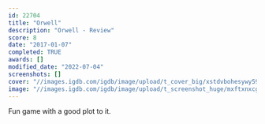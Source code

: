 ```yaml
---
id: 22704
title: "Orwell"
description: "Orwell - Review"
score: 8
date: "2017-01-07"
completed: TRUE
awards: []
modified_date: "2022-07-04"
screenshots: []
cover: "//images.igdb.com/igdb/image/upload/t_cover_big/xstdvbohesywy59aqool.jpg"
image: "//images.igdb.com/igdb/image/upload/t_screenshot_huge/mxftxnxcglvypnm0f6xl.jpg"
---
```

Fun game with a good plot to it. 